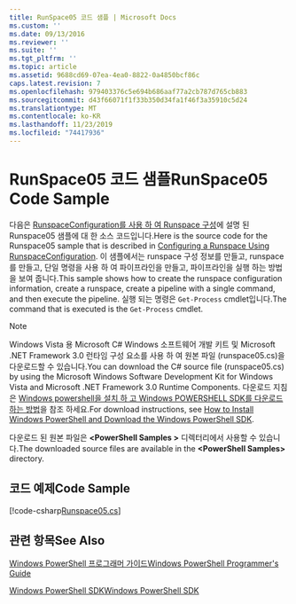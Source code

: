 ```yaml
---
title: RunSpace05 코드 샘플 | Microsoft Docs
ms.custom: ''
ms.date: 09/13/2016
ms.reviewer: ''
ms.suite: ''
ms.tgt_pltfrm: ''
ms.topic: article
ms.assetid: 9688cd69-07ea-4ea0-8822-0a4850bcf86c
caps.latest.revision: 7
ms.openlocfilehash: 979403376c5e694b686aaf77a2cb787d765cb883
ms.sourcegitcommit: d43f66071f1f33b350d34fa1f46f3a35910c5d24
ms.translationtype: MT
ms.contentlocale: ko-KR
ms.lasthandoff: 11/23/2019
ms.locfileid: "74417936"
---
```

# <a name="runspace05-code-sample"></a><span data-ttu-id="2cb48-102">RunSpace05 코드 샘플</span><span class="sxs-lookup"><span data-stu-id="2cb48-102">RunSpace05 Code Sample</span></span>

<span data-ttu-id="2cb48-103">다음은 [RunspaceConfiguration를 사용 하 여 Runspace 구성](https://msdn.microsoft.com/en-us/42681d19-2d05-4975-befd-afb1990e79b2)에 설명 된 Runspace05 샘플에 대 한 소스 코드입니다.</span><span class="sxs-lookup"><span data-stu-id="2cb48-103">Here is the source code for the Runspace05 sample that is described in [Configuring a Runspace Using RunspaceConfiguration](https://msdn.microsoft.com/en-us/42681d19-2d05-4975-befd-afb1990e79b2).</span></span> <span data-ttu-id="2cb48-104">이 샘플에서는 runspace 구성 정보를 만들고, runspace를 만들고, 단일 명령을 사용 하 여 파이프라인을 만들고, 파이프라인을 실행 하는 방법을 보여 줍니다.</span><span class="sxs-lookup"><span data-stu-id="2cb48-104">This sample shows how to create the runspace configuration information, create a runspace, create a pipeline with a single command, and then execute the pipeline.</span></span> <span data-ttu-id="2cb48-105">실행 되는 명령은 `Get-Process` cmdlet입니다.</span><span class="sxs-lookup"><span data-stu-id="2cb48-105">The command that is executed is the `Get-Process` cmdlet.</span></span>

> [!NOTE]
> <span data-ttu-id="2cb48-106">Windows Vista 용 Microsoft C# Windows 소프트웨어 개발 키트 및 Microsoft .NET Framework 3.0 런타임 구성 요소를 사용 하 여 원본 파일 (runspace05.cs)을 다운로드할 수 있습니다.</span><span class="sxs-lookup"><span data-stu-id="2cb48-106">You can download the C# source file (runspace05.cs) by using the Microsoft Windows Software Development Kit for Windows Vista and Microsoft .NET Framework 3.0 Runtime Components.</span></span> <span data-ttu-id="2cb48-107">다운로드 지침은 [Windows powershell을 설치 하 고 Windows POWERSHELL SDK를 다운로드 하는 방법](/powershell/scripting/developer/installing-the-windows-powershell-sdk)을 참조 하세요.</span><span class="sxs-lookup"><span data-stu-id="2cb48-107">For download instructions, see [How to Install Windows PowerShell and Download the Windows PowerShell SDK](/powershell/scripting/developer/installing-the-windows-powershell-sdk).</span></span>
>
> <span data-ttu-id="2cb48-108">다운로드 된 원본 파일은 **\<PowerShell Samples >** 디렉터리에서 사용할 수 있습니다.</span><span class="sxs-lookup"><span data-stu-id="2cb48-108">The downloaded source files are available in the **\<PowerShell Samples>** directory.</span></span>

## <a name="code-sample"></a><span data-ttu-id="2cb48-109">코드 예제</span><span class="sxs-lookup"><span data-stu-id="2cb48-109">Code Sample</span></span>

[!code-csharp[Runspace05.cs](../../../../powershell-sdk-samples/SDK-2.0/csharp/Runspace05/Runspace05.cs#L11-L86 "Runspace05.cs")]

## <a name="see-also"></a><span data-ttu-id="2cb48-110">관련 항목</span><span class="sxs-lookup"><span data-stu-id="2cb48-110">See Also</span></span>

[<span data-ttu-id="2cb48-111">Windows PowerShell 프로그래머 가이드</span><span class="sxs-lookup"><span data-stu-id="2cb48-111">Windows PowerShell Programmer's Guide</span></span>](./windows-powershell-programmer-s-guide.md)

[<span data-ttu-id="2cb48-112">Windows PowerShell SDK</span><span class="sxs-lookup"><span data-stu-id="2cb48-112">Windows PowerShell SDK</span></span>](../windows-powershell-reference.md)
